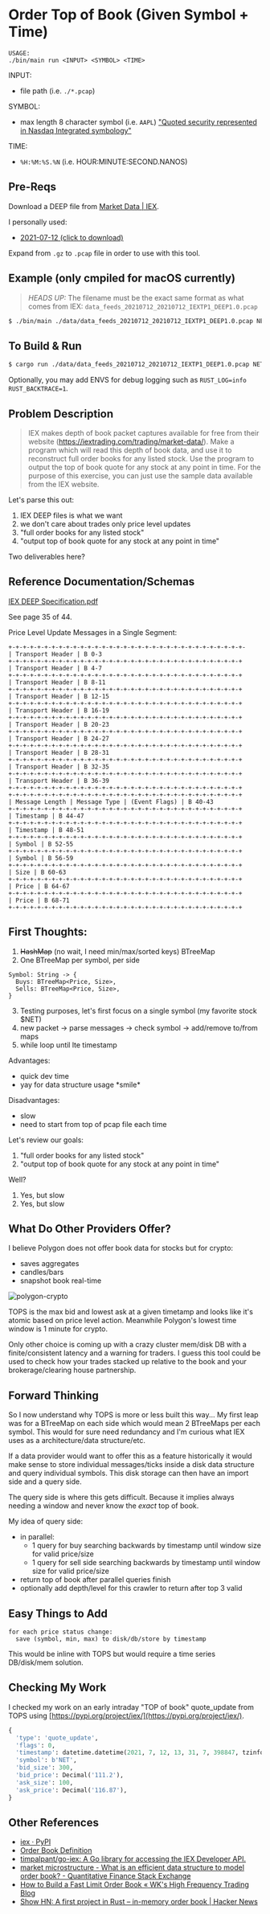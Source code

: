 # Order Top of Book (Given Symbol + Time)

```
USAGE:
./bin/main run <INPUT> <SYMBOL> <TIME>
```

INPUT: 
- file path (i.e. `./*.pcap`)

SYMBOL:
- max length 8 character symbol (i.e. `AAPL`) ["Quoted security represented in Nasdaq Integrated symbology"](http://www.nasdaqtrader.com/trader.aspx?id=CQSsymbolconvention)

TIME:
- `%H:%M:%S.%N` (i.e. HOUR:MINUTE:SECOND.NANOS)

## Pre-Reqs

Download a DEEP file from [Market Data | IEX](https://iextrading.com/trading/market-data/).

I personally used:
- [2021-07-12 (click to download)](https://www.googleapis.com/download/storage/v1/b/iex/o/data%2Ffeeds%2F20210712%2F20210712_IEXTP1_DEEP1.0.pcap.gz?generation=1626135690115652&alt=media)

Expand from `.gz` to `.pcap` file in order to use with this tool.

## Example (only cmpiled for macOS currently)

> _*HEADS UP:*_ The filename must be the exact same format as what comes from IEX: `data_feeds_20210712_20210712_IEXTP1_DEEP1.0.pcap`

```bash
$ ./bin/main ./data/data_feeds_20210712_20210712_IEXTP1_DEEP1.0.pcap NET 9:31:7.398847
```

## To Build & Run

```bash
$ cargo run ./data/data_feeds_20210712_20210712_IEXTP1_DEEP1.0.pcap NET 9:31:7.398847
```

Optionally, you may add ENVS for debug logging such as `RUST_LOG=info RUST_BACKTRACE=1`.

## Problem Description

> IEX makes depth of book packet captures available for free from their website (https://iextrading.com/trading/market-data/). Make a program which will read this depth of book data, and use it to reconstruct full order books for any listed stock. Use the program to output  the top of book quote for any stock at any point in time. For the purpose of this exercise, you can just use the sample data available from the IEX website.

Let's parse this out:
1. IEX DEEP files is what we want
2. we don't care about trades only price level updates
3. "full order books for any listed stock"
4. "output top of book quote for any stock at any point in time"

Two deliverables here?

## Reference Documentation/Schemas

[IEX DEEP Specification.pdf](https://iextrading.com/docs/IEX%20DEEP%20Specification.pdf)

See page 35 of 44.

Price Level Update Messages in a Single Segment:

```
+-+-+-+-+-+-+-+-+-+-+-+-+-+-+-+-+-+-+-+-+-+-+-+-+-+-+-+-+-+-+-+-+-
| Transport Header | B 0-3
+-+-+-+-+-+-+-+-+-+-+-+-+-+-+-+-+-+-+-+-+-+-+-+-+-+-+-+-+-+-+-+-+
| Transport Header | B 4-7
+-+-+-+-+-+-+-+-+-+-+-+-+-+-+-+-+-+-+-+-+-+-+-+-+-+-+-+-+-+-+-+-+
| Transport Header | B 8-11
+-+-+-+-+-+-+-+-+-+-+-+-+-+-+-+-+-+-+-+-+-+-+-+-+-+-+-+-+-+-+-+-+
| Transport Header | B 12-15
+-+-+-+-+-+-+-+-+-+-+-+-+-+-+-+-+-+-+-+-+-+-+-+-+-+-+-+-+-+-+-+-+
| Transport Header | B 16-19
+-+-+-+-+-+-+-+-+-+-+-+-+-+-+-+-+-+-+-+-+-+-+-+-+-+-+-+-+-+-+-+-+
| Transport Header | B 20-23
+-+-+-+-+-+-+-+-+-+-+-+-+-+-+-+-+-+-+-+-+-+-+-+-+-+-+-+-+-+-+-+-+
| Transport Header | B 24-27
+-+-+-+-+-+-+-+-+-+-+-+-+-+-+-+-+-+-+-+-+-+-+-+-+-+-+-+-+-+-+-+-+
| Transport Header | B 28-31
+-+-+-+-+-+-+-+-+-+-+-+-+-+-+-+-+-+-+-+-+-+-+-+-+-+-+-+-+-+-+-+-+
| Transport Header | B 32-35
+-+-+-+-+-+-+-+-+-+-+-+-+-+-+-+-+-+-+-+-+-+-+-+-+-+-+-+-+-+-+-+-+
| Transport Header | B 36-39
+-+-+-+-+-+-+-+-+-+-+-+-+-+-+-+-+-+-+-+-+-+-+-+-+-+-+-+-+-+-+-+-+
+-+-+-+-+-+-+-+-+-+-+-+-+-+-+-+-+-+-+-+-+-+-+-+-+-+-+-+-+-+-+-+-+
| Message Length | Message Type | (Event Flags) | B 40-43
+-+-+-+-+-+-+-+-+-+-+-+-+-+-+-+-+-+-+-+-+-+-+-+-+-+-+-+-+-+-+-+-+
| Timestamp | B 44-47
+-+-+-+-+-+-+-+-+-+-+-+-+-+-+-+-+-+-+-+-+-+-+-+-+-+-+-+-+-+-+-+-+
| Timestamp | B 48-51
+-+-+-+-+-+-+-+-+-+-+-+-+-+-+-+-+-+-+-+-+-+-+-+-+-+-+-+-+-+-+-+-+
| Symbol | B 52-55
+-+-+-+-+-+-+-+-+-+-+-+-+-+-+-+-+-+-+-+-+-+-+-+-+-+-+-+-+-+-+-+-+
| Symbol | B 56-59
+-+-+-+-+-+-+-+-+-+-+-+-+-+-+-+-+-+-+-+-+-+-+-+-+-+-+-+-+-+-+-+-+
| Size | B 60-63
+-+-+-+-+-+-+-+-+-+-+-+-+-+-+-+-+-+-+-+-+-+-+-+-+-+-+-+-+-+-+-+-+
| Price | B 64-67
+-+-+-+-+-+-+-+-+-+-+-+-+-+-+-+-+-+-+-+-+-+-+-+-+-+-+-+-+-+-+-+-+
| Price | B 68-71
+-+-+-+-+-+-+-+-+-+-+-+-+-+-+-+-+-+-+-+-+-+-+-+-+-+-+-+-+-+-+-+-+
```

## First Thoughts:

1. ~~HashMap~~ (no wait, I need min/max/sorted keys) BTreeMap
2. One BTreeMap per symbol, per side

```
Symbol: String -> {
  Buys: BTreeMap<Price, Size>,
  Sells: BTreeMap<Price, Size>,
}
```

3. Testing purposes, let's first focus on a single symbol (my favorite stock $NET)
4. new packet -> parse messages -> check symbol -> add/remove to/from maps
5. while loop until lte timestamp

Advantages:
- quick dev time
- yay for data structure usage \*smile\*

Disadvantages:
- slow
- need to start from top of pcap file each time

Let's review our goals:
1. "full order books for any listed stock"
2. "output top of book quote for any stock at any point in time"

Well?
1. Yes, but slow
2. Yes, but slow

## What Do Other Providers Offer?

I believe Polygon does not offer book data for stocks but for crypto: 
- saves aggregates
- candles/bars
- snapshot book real-time

![polygon-crypto](./images/polygon-book-data.png)

TOPS is the max bid and lowest ask at a given timetamp and looks like it's atomic based on price level action. Meanwhile Polygon's lowest time window is 1 minute for crypto.

Only other choice is coming up with a crazy cluster mem/disk DB with a finite/consistent latency and a warning for traders. I guess this tool could be used to check how your trades stacked up relative to the book and your brokerage/clearing house partnership.

## Forward Thinking

So I now understand why TOPS is more or less built this way... My first leap was for a BTreeMap on each side which would mean 2 BTreeMaps per each symbol. This would for sure need redundancy and I'm curious what IEX uses as a architecture/data structure/etc.

If a data provider would want to offer this as a feature historically it would make sense to store individual messages/ticks inside a disk data structure and query individual symbols. This disk storage can then have an import side and a query side.

The query side is where this gets difficult. Because it implies always needing a window and never know the _exact_ top of book.

My idea of query side:
- in parallel:
  - 1 query for buy searching backwards by timestamp until window size for valid price/size
  - 1 query for sell side searching backwards by timestamp until window size for valid price/size
- return top of book after parallel queries finish
- optionally add depth/level for this crawler to return after top 3 valid

## Easy Things to Add

```
for each price status change:
  save (symbol, min, max) to disk/db/store by timestamp
```

This would be inline with TOPS but would require a time series DB/disk/mem solution.

## Checking My Work

I checked my work on an early intraday "TOP of book" quote_update from TOPS using [https://pypi.org/project/iex/](https://pypi.org/project/iex/).

```python
{
  'type': 'quote_update',
  'flags': 0,
  'timestamp': datetime.datetime(2021, 7, 12, 13, 31, 7, 398847, tzinfo=datetime.timezone.utc),
  'symbol': b'NET',
  'bid_size': 300,
  'bid_price': Decimal('111.2'),
  'ask_size': 100,
  'ask_price': Decimal('116.87'),
}
```

## Other References

- [iex · PyPI](https://pypi.org/project/iex/)
- [Order Book Definition](https://www.investopedia.com/terms/o/order-book.asp)
- [timpalpant/go-iex: A Go library for accessing the IEX Developer API.](https://github.com/timpalpant/go-iex)
- [market microstructure - What is an efficient data structure to model order book? - Quantitative Finance Stack Exchange](https://quant.stackexchange.com/questions/3783/what-is-an-efficient-data-structure-to-model-order-book)
- [How to Build a Fast Limit Order Book « WK's High Frequency Trading Blog](https://web.archive.org/web/20110219163448/http://howtohft.wordpress.com/2011/02/15/how-to-build-a-fast-limit-order-book/)
- [Show HN: A first project in Rust – in-memory order book | Hacker News](https://news.ycombinator.com/item?id=22389239)
